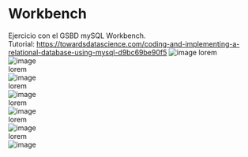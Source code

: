 # Workbench
Ejercicio con el GSBD mySQL Workbench.<br>
Tutorial: https://towardsdatascience.com/coding-and-implementing-a-relational-database-using-mysql-d9bc69be90f5
![image](https://user-images.githubusercontent.com/91051075/159240111-b5c08f00-b158-4823-9811-3dba74a62b59.png)
lorem <br>
![image](https://user-images.githubusercontent.com/91051075/159240229-769ad3ed-184b-49db-a09a-7bc4054de209.png) <br>
lorem <br>
![image](https://user-images.githubusercontent.com/91051075/159240378-3a882a0f-a7ab-401d-9455-692d933da1fc.png) <br>
lorem <br>
![image](https://user-images.githubusercontent.com/91051075/159240471-0d24e3d0-a077-4127-ae6f-0df44ca2753f.png) <br>
lorem <br>
![image](https://user-images.githubusercontent.com/91051075/159240603-c9194b9c-b56d-42b1-8be6-fb55ccd4f90e.png) <br>
lorem <br>
![image](https://user-images.githubusercontent.com/91051075/159240753-70bb5660-897f-42a2-99b9-57dfa5cca118.png) <br>
lorem <br>
![image](https://user-images.githubusercontent.com/91051075/159240895-ec3de81a-44cd-43b7-8456-28e3f137a7c3.png) <br>






